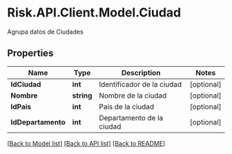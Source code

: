 # Risk.API.Client.Model.Ciudad
Agrupa datos de Ciudades
## Properties

Name | Type | Description | Notes
------------ | ------------- | ------------- | -------------
**IdCiudad** | **int** | Identificador de la ciudad | [optional] 
**Nombre** | **string** | Nombre de la ciudad | [optional] 
**IdPais** | **int** | País de la ciudad | [optional] 
**IdDepartamento** | **int** | Departamento de la ciudad | [optional] 

[[Back to Model list]](../README.md#documentation-for-models) [[Back to API list]](../README.md#documentation-for-api-endpoints) [[Back to README]](../README.md)

